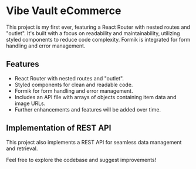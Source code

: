 # Vibe Vault eCommerce

This project is my first ever, featuring a React Router with nested routes and "outlet". It's built with a focus on readability and maintainability, utilizing styled components to reduce code complexity. Formik is integrated for form handling and error management.

## Features

- React Router with nested routes and "outlet".
- Styled components for clean and readable code.
- Formik for form handling and error management.
- Includes an API file with arrays of objects containing item data and image URLs.
- Further enhancements and features will be added over time.

## Implementation of REST API

This project also implements a REST API for seamless data management and retrieval.

Feel free to explore the codebase and suggest improvements!
